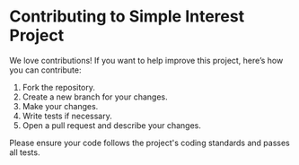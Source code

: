 # Contributing to Simple Interest Project

We love contributions! If you want to help improve this project, here’s how you can contribute:

1. Fork the repository.
2. Create a new branch for your changes.
3. Make your changes.
4. Write tests if necessary.
5. Open a pull request and describe your changes.

Please ensure your code follows the project's coding standards and passes all tests.
